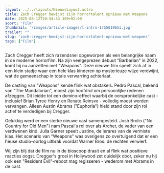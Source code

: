 ```yaml
---
layout: ../../layouts/NieuwsLayout.astro
title: Zach Cregger bewijst zijn horrortalent opnieuw met Weapons
date: 2025-08-12T20:54:54.109+02:00
soort: 'Film'
thumbnail: '/images/article-images/l-intro-1755019651.jpg'
trailer: ""
slug: 'zach-cregger-bewijst-zijn-horrortalent-opnieuw-met-weapons'
tags: ["Film"]
---
```


Zach Cregger heeft zich razendsnel opgeworpen als een belangrijke naam in de
moderne horrorfilm. Na zijn veelgeprezen debuut "Barbarian" in 2022, komt hij nu
aanzetten met "Weapons". Deze nieuwe film speelt zich af in een klein stadje
waar een hele klas kinderen op mysterieuze wijze verdwijnt, wat de gemeenschap
in totale verwarring achterlaat.

De casting van "Weapons" kende flink wat obstakels. Pedro Pascal, bekend van
"The Mandalorian", moest zijn hoofdrol om persoonlijke redenen afzeggen. Dit
leidde tot een domino-effect waarbij de oorspronkelijke cast - inclusief Brian
Tyree Henry en Renate Reinsve - volledig moest worden vervangen. Alleen Austin
Abrams ("Euphoria") hield stand door zijn rol actief te verdedigen bij Cregger.

Gelukkig werd er een sterke nieuwe cast samengesteld. Josh Brolin ("No Country
for Old Men") nam Pascal's rol over als Archer, de vader van een verdwenen kind.
Julia Garner speelt Justine, de lerares van de vermiste klas. Het scenario van
"Weapons" was overigens zo overtuigend dat er een heuse studio-oorlog uitbrak
voordat Warner Bros. de rechten verwierf.

Wij zijn blij dat de film nu in de bioscoop draait en al flink wat positieve
reacties oogst. Cregger's groei in Hollywood zet duidelijk door, zeker nu hij
ook een "Resident Evil"-reboot mag regisseren - wederom met Abrams in de cast.